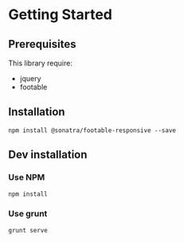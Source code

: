 Getting Started
===============

Prerequisites
-------------

This library require:

- jquery
- footable

Installation
------------

```
npm install @sonatra/footable-responsive --save
```

Dev installation
----------------

### Use NPM

```
npm install
```

### Use grunt

```
grunt serve
```
